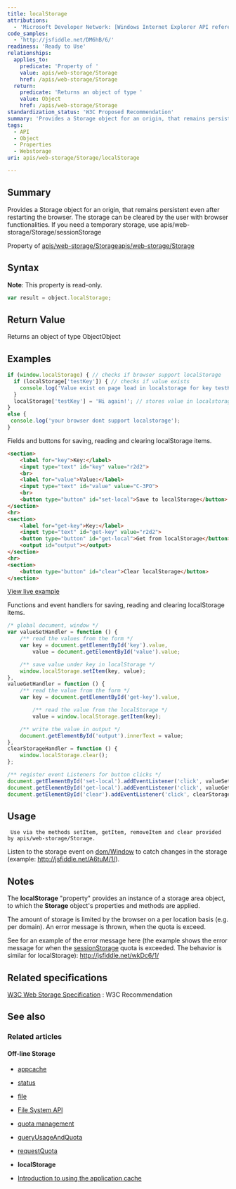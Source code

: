 ```yaml
---
title: localStorage
attributions:
  - 'Microsoft Developer Network: [Windows Internet Explorer API reference Article](http://msdn.microsoft.com/en-us/library/ie/hh828809%28v=vs.85%29.aspx)'
code_samples:
  - 'http://jsfiddle.net/DM6hB/6/'
readiness: 'Ready to Use'
relationships:
  applies_to:
    predicate: 'Property of '
    value: apis/web-storage/Storage
    href: /apis/web-storage/Storage
  return:
    predicate: 'Returns an object of type '
    value: Object
    href: /apis/web-storage/Storage
standardization_status: 'W3C Proposed Recommendation'
summary: 'Provides a Storage object for an origin, that remains persistent even after restarting the browser. The storage can be cleared by the user with browser functionalities. If you need a temporary storage, use apis/web-storage/Storage/sessionStorage'
tags:
  - API
  - Object
  - Properties
  - Webstorage
uri: apis/web-storage/Storage/localStorage

---
```

## Summary

Provides a Storage object for an origin, that remains persistent even after restarting the browser. The storage can be cleared by the user with browser functionalities. If you need a temporary storage, use apis/web-storage/Storage/sessionStorage

Property of [apis/web-storage/Storage](/apis/web-storage/Storage)[apis/web-storage/Storage](/apis/web-storage/Storage)

## Syntax

**Note**: This property is read-only.

``` js
var result = object.localStorage;
```

## Return Value

Returns an object of type ObjectObject

## Examples

``` js
if (window.localStorage) { // checks if browser support localStorage
  if (localStorage['testKey']) { // checks if value exists
    console.log('Value exist on page load in localstorage for key testKey : ', localStorage['testKey']);
  }
  localStorage['testKey'] = 'Hi again!'; // stores value in localstorage
}
else {
 console.log('your browser dont support localstorage');
}
```

Fields and buttons for saving, reading and clearing localStorage items.

``` html
<section>
    <label for="key">Key:</label>
    <input type="text" id="key" value="r2d2">
    <br>
    <label for="value">Value:</label>
    <input type="text" id="value" value="C-3PO">
    <br>
    <button type="button" id="set-local">Save to localStorage</button>
</section>
<hr>
<section>
    <label for="get-key">Key:</label>
    <input type="text" id="get-key" value="r2d2">
    <button type="button" id="get-local">Get from localStorage</button>
    <output id="output"></output>
</section>
<hr>
<section>
    <button type="button" id="clear">Clear localStorage</button>
</section>
```

[View live example](http://jsfiddle.net/DM6hB/6/)

Functions and event handlers for saving, reading and clearing localStorage items.

``` js
/* global document, window */
var valueSetHandler = function () {
    /** read the values from the form */
    var key = document.getElementById('key').value,
        value = document.getElementById('value').value;

    /** save value under key in localStorage */
    window.localStorage.setItem(key, value);
},
valueGetHandler = function () {
    /** read the value from the form */
    var key = document.getElementById('get-key').value,

        /** read the value from the localStorage */
        value = window.localStorage.getItem(key);

    /** write the value in output */
    document.getElementById('output').innerText = value;
},
clearStorageHandler = function () {
    window.localStorage.clear();
};

/** register event Listeners for button clicks */
document.getElementById('set-local').addEventListener('click', valueSetHandler);
document.getElementById('get-local').addEventListener('click', valueGetHandler);
document.getElementById('clear').addEventListener('click', clearStorageHandler);
```

## Usage

     Use via the methods setItem, getItem, removeItem and clear provided by apis/web-storage/Storage.

Listen to the storage event on [dom/Window](/dom/Window) to catch changes in the storage (example: <http://jsfiddle.net/A6tuM/1/>).

## Notes

The **localStorage** "property" provides an instance of a storage area object, to which the **Storage** object's properties and methods are applied.

The amount of storage is limited by the browser on a per location basis (e.g. per domain). An error message is thrown, when the quota is exceed.

See for an example of the error message here (the example shows the error message for when the [sessionStorage](/apis/web-storage/Storage/sessionStorage) quota is exceeded. The behavior is similar for localStorage): <http://jsfiddle.net/wkDc6/1/>

## Related specifications

[W3C Web Storage Specification](http://www.w3.org/TR/webstorage/)
:   W3C Recommendation

## See also

### Related articles

#### Off-line Storage

-   [appcache](/apis/appcache)

-   [status](/apis/appcache/ApplicationCache/status)

-   [file](/apis/file)

-   [File System API](/apis/filesystem)

-   [quota management](/apis/quota_management)

-   [queryUsageAndQuota](/apis/quota_management/queryUsageAndQuota)

-   [requestQuota](/apis/quota_management/requestQuota)

-   **localStorage**

-   [Introduction to using the application cache](/tutorials/appcache_beginner)
